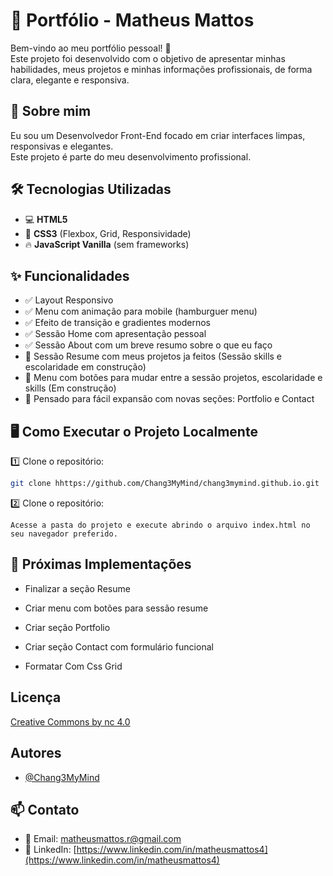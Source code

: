 # 💼 Portfólio - Matheus Mattos

Bem-vindo ao meu portfólio pessoal! 🚀  
Este projeto foi desenvolvido com o objetivo de apresentar minhas habilidades, meus projetos e minhas informações profissionais, de forma clara, elegante e responsiva.

## 🚀 Sobre mim

Eu sou um Desenvolvedor Front-End focado em criar interfaces limpas, responsivas e elegantes.  
Este projeto é parte do meu desenvolvimento profissional.

## 🛠️ Tecnologias Utilizadas

- 💻 **HTML5**
- 🎨 **CSS3** (Flexbox, Grid, Responsividade)
- 🔥 **JavaScript Vanilla** (sem frameworks)

## ✨ Funcionalidades

- ✅ Layout Responsivo
- ✅ Menu com animação para mobile (hamburguer menu)
- ✅ Efeito de transição e gradientes modernos
- ✅ Sessão Home com apresentação pessoal
- ✅ Sessão About com um breve resumo sobre o que eu faço
- 🚧 Sessão Resume com meus projetos ja feitos (Sessão skills e escolaridade em construção)
- 🚧 Menu com botões para mudar entre a sessão projetos, escolaridade e skills (Em construção)
- 🚀 Pensado para fácil expansão com novas seções: Portfolio e Contact

## 🖥️ Como Executar o Projeto Localmente

1️⃣ Clone o repositório:

```bash
git clone hhttps://github.com/Chang3MyMind/chang3mymind.github.io.git
```

2️⃣ Clone o repositório:

```
Acesse a pasta do projeto e execute abrindo o arquivo index.html no seu navegador preferido.
```

## 🚀 Próximas Implementações

- Finalizar a seção Resume

- Criar menu com botões para sessão resume

- Criar seção Portfolio

- Criar seção Contact com formulário funcional

- Formatar Com Css Grid

## Licença

[Creative Commons by nc 4.0](https://creativecommons.org/licenses/by-nc/4.0/)

## Autores

- [@Chang3MyMind](https://www.github.com/Chang3MyMind)

## 📫 Contato

- 📧 Email: [matheusmattos.r@gmail.com](mailto:matheusmattos.r@gmail.com)
- 🔗 LinkedIn: [https://www.linkedin.com/in/matheusmattos4](https://www.linkedin.com/in/matheusmattos4)
